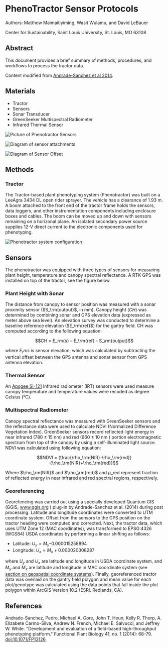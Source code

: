 # PhenoTractor Sensor Protocols 

Authors: Matthew Maimaitiyiming, Wasit Wulamu, and David LeBauer

Center for Sustainability, Saint Louis University, St. Louis, MO 63108

## Abstract

This document provides a brief summary of methods, procedures, and workflows to process the tractor data. 

Content modified from [Andrade-Sanchez et al 2014](http://www.publish.csiro.au/fp/FP13126). 

## Materials

* Tractor
* Sensors
 * Sonar Transducer
 * GreenSeeker Multispectral Radiometer
 * Infrared Thermal Sensor

![Picture of Phenotractor Sensors](/assets/phenotractor_sensors.JPG)

![Diagram of sensor attachments](/assets/phenotractor_sensor_diagram.JPG)

![Diagram of Sensor Offset](/assets/phenotractor_sensor_offset.JPG)

## Methods

### Tractor 

The Tractor-based plant phenotyping system (Phenotractor) was built on a LeeAgra 3434 DL open rider sprayer. 
The vehicle has a clearance of 1.93 m. A boom attached to the front end
of the tractor frame holds the sensors, data loggers, and other instrumentation components including
enclosure boxes and cables. <!-- are boxes cooled w/ ac?-->
The boom can be moved up and down with sensors remaining on a horizonal plane. 
An isolated secondary power source supplies 12-V direct current to the electronic components used for phenotyping. 

![Phenotractor system configuration](https://github.com/Mamatemenrs/test-repo/blob/master/tractor%20setting.jpg)

## Sensors

The phenotractor was equipped with three types of sensors for measuring plant height, temperature and canopy spectral reflectance.  A RTK GPS was installed on top of the tractor, see the figure below.

### Plant Height with Sonar

The distance from canopy to sensor position was measured with a sonar proximity sensor ($S_\rm{output}$, in mm).  Canopy height ($CH$) was determined by combining sonar and GPS elevation data (expressed as meter above sea level).  An elevation survey was conducted to determine a baseline reference elevation ($E_\rm{ref}$) for the gantry field.  CH was computed according to the following equation:

$$CH = E_rm{s} – E_\rm{ref} - S_\rm{output}$$

where  $E_rm{s}$ is sensor elevation, which was calculated by subtracting the vertical offset between the GPS antenna and sonar sensor from GPS antenna elevation.

### Thermal Sensor

An [Apogee SI-121](https://www.apogeeinstruments.com/narrow-field-of-view-infrared-radiometer-sensor-si-121/) Infrared radiometer (IRT) sensors were used measure canopy temperature and temperature values were recoded as degree Celsius (°C).   

### Multispectral Radiometer

Canopy spectral reflectance was measured with GreenSeeker sensors and the reflectance data were used to calculate NDVI (Normalized Difference Vegetation Index).  GreenSeeker sensors record reflected light energy in near infrared (780 ± 15 nm) and red (660 ± 10 nm ) portion electromagnetic spectrum from top of the canopy by using a self-illuminated light source. NDVI was calculated using following equation:

$$NDVI = (\frac{\rho_\rm{NIR}-\rho_\rm{red}}{\rho_\rm{NIR}+\rho_\rm{red}}$$
                                         
Where $\rho_\rm{NIR}$ and $\rho_\rm{red}$ and ρ_red represent fraction of reflected energy in near infrared and red spectral regions, respectively.

### Georeferencing

Georefencing was carried out using a specially developed Quantum GIS (GGIS, www.qgis.org ) plug-in by Andrade-Sanchez et al. (2014) during post processing. Latitude and longitude coordinates were converted to UTM coordinate system.  Offset from the sensors to the GPS position on the tractor heading were computed and corrected.  Next, the tractor data, which uses UTM Zone 12 (MAC coordinates), was transformed to EPSG:4326 (WGS84) USDA coordinates by performing  a linear shifting as follows:   

* Latitude: $U_y = M_y – 0.000015258894$
* Longitude: $U_x = M_x + 0.000020308287$ 
                                        
where $U_y$ and $U_x$ are latitude and longitude in USDA coordinate system, and $M_y$ and $M_x$ are latitude and longitude in MAC coordinate system (see [section on geospatial coordinate systems](user/geospatial-information.md)).
Finally, georeferenced tractor data was overlaid on the gantry field polygon and mean value for each plot/genotype was calculated using the data points that fall inside the plot polygon within ArcGIS Version 10.2 (ESRI. Redlands, CA).


## References

Andrade-Sanchez, Pedro, Michael A. Gore, John T. Heun, Kelly R. Thorp, A. Elizabete Carmo-Silva, Andrew N. French, Michael E. Salvucci, and Jeffrey W. White. "Development and evaluation of a field-based high-throughput phenotyping platform." Functional Plant Biology 41, no. 1 (2014): 68-79. [doi:10.1071/FP13126](http://dx.doi.org/10.1071/FP13126)
